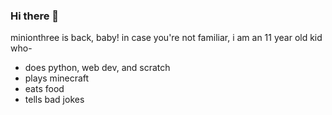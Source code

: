 ### Hi there 👋

minionthree is back, baby! in case you're not familiar, i am an 11 year old kid who- 
- does python, web dev, and scratch
- plays minecraft
- eats food
- tells bad jokes
